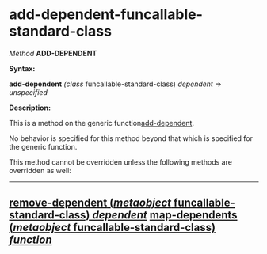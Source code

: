 add-dependent-funcallable-standard-class
========================================

*Method* **ADD-DEPENDENT**

**Syntax:**

**add-dependent** *(class* funcallable-standard-class) *dependent* => *unspecified*

**Description:**

This is a method on the generic function[add-dependent](/meta-object-protocol/add-dependent).

No behavior is specified for this method beyond that which is specified for the generic function.

This method cannot be overridden unless the following methods are overridden as well:

  ------------------------------------------------------------------------------------------------------------------------------
  [**remove-dependent** (*metaobject* funcallable-standard-class) *dependent*](/meta-object-protocol/remove-dependent-funcallable-standard-class)
  [**map-dependents** (*metaobject* funcallable-standard-class) *function*](/meta-object-protocol/map-dependents-funcallable-standard-class)
  ------------------------------------------------------------------------------------------------------------------------------


